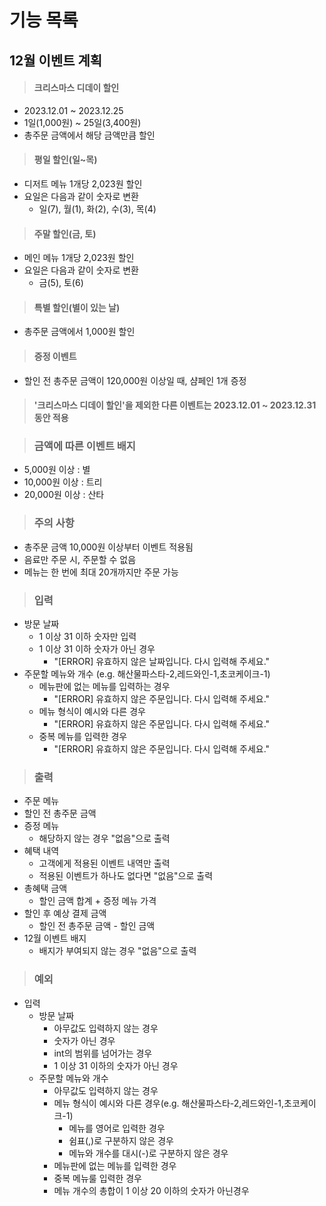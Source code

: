 # 기능 목록

## 12월 이벤트 계획
> #### 크리스마스 디데이 할인
 - 2023.12.01 ~ 2023.12.25
 - 1일(1,000원) ~ 25일(3,400원)
 - 총주문 금액에서 해당 금액만큼 할인

> #### 평일 할인(일~목)
 - 디저트 메뉴 1개당 2,023원 할인
 - 요일은 다음과 같이 숫자로 변환
   - 일(7), 월(1), 화(2), 수(3), 목(4)

> #### 주말 할인(금, 토)
 - 메인 메뉴 1개당 2,023원 할인
 - 요일은 다음과 같이 숫자로 변환
   - 금(5), 토(6) 

> #### 특별 할인(별이 있는 날)
 - 총주문 금액에서 1,000원 할인

> #### 증정 이벤트
 - 할인 전 총주문 금액이 120,000원 이상일 때, 샴페인 1개 증정

> #### '크리스마스 디데이 할인'을 제외한 다른 이벤트는 2023.12.01 ~ 2023.12.31 동안 적용

> ### 금액에 따른 이벤트 배지
 - 5,000원 이상 : 별
 - 10,000원 이상 : 트리
 - 20,000원 이상 : 산타

> ### 주의 사항
 - 총주문 금액 10,000원 이상부터 이벤트 적용됨
 - 음료만 주문 시, 주문할 수 없음
 - 메뉴는 한 번에 최대 20개까지만 주문 가능

> ### 입력
 - 방문 날짜
   - 1 이상 31 이하 숫자만 입력
   - 1 이상 31 이하 숫자가 아닌 경우
     - "[ERROR] 유효하지 않은 날짜입니다. 다시 입력해 주세요."
 - 주문할 메뉴와 개수 (e.g. 해산물파스타-2,레드와인-1,초코케이크-1)
   - 메뉴판에 없는 메뉴를 입력하는 경우
     - "[ERROR] 유효하지 않은 주문입니다. 다시 입력해 주세요."
   - 메뉴 형식이 예시와 다른 경우
     - "[ERROR] 유효하지 않은 주문입니다. 다시 입력해 주세요."
   - 중복 메뉴를 입력한 경우
     - "[ERROR] 유효하지 않은 주문입니다. 다시 입력해 주세요."


> ### 출력
 - 주문 메뉴
 - 할인 전 총주문 금액
 - 증정 메뉴
   - 해당하지 않는 경우 "없음"으로 출력 
 - 혜택 내역
   - 고객에게 적용된 이벤트 내역만 출력
   - 적용된 이벤트가 하나도 없다면 "없음"으로 출력
 - 총혜택 금액 
   - 할인 금액 합계 + 증정 메뉴 가격
 - 할인 후 예상 결제 금액 
   - 할인 전 총주문 금액 - 할인 금액
 - 12월 이벤트 배지
   - 배지가 부여되지 않는 경우 "없음"으로 출력 

> ### 예외
 - 입력
   - 방문 날짜
     - 아무값도 입력하지 않는 경우
     - 숫자가 아닌 경우
     - int의 범위를 넘어가는 경우
     - 1 이상 31 이하의 숫자가 아닌 경우
   - 주문할 메뉴와 개수
     - 아무값도 입력하지 않는 경우
     - 메뉴 형식이 예시와 다른 경우(e.g. 해산물파스타-2,레드와인-1,초코케이크-1)
       - 메뉴를 영어로 입력한 경우
       - 쉼표(,)로 구분하지 않은 경우
       - 메뉴와 개수를 대시(-)로 구분하지 않은 경우
     - 메뉴판에 없는 메뉴를 입력한 경우
     - 중복 메뉴룰 입력한 경우
     - 메뉴 개수의 총합이 1 이상 20 이하의 숫자가 아닌경우
